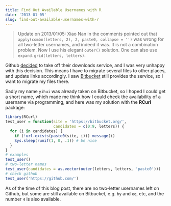```yaml
---
title: Find Out Available Usernames with R
date: '2013-01-05'
slug: find-out-available-usernames-with-r
---
```


> Update on 2013/01/05: Xiao Nan in the comments pointed out that `apply(combn(letters, 2), 2, paste0, collapse = '')` was wrong for all two-letter usernames, and indeed it was. It is not a combination problem. Now I use his elegant `outer()` solution. One can also use `expand.grid(letters, letters)`.

Github [decided](https://github.com/blog/1302-goodbye-uploads) to take off their downloads service, and I was very unhappy with this decision. This means I have to migrate several files to other places, and update links accordingly. I saw [Bitbucket](https://bitbucket.org/) still provides the service, so I want to migrate my files there.

Sadly my name `yihui` was already taken on Bitbucket, so I hoped I could get a short name, which made me think how I could check the availability of a username via programming, and here was my solution with the **RCurl** package:

```r 
library(RCurl)
test_user = function(site = 'https://bitbucket.org/',
                     candidates = c(0:9, letters)) {
  for (i in candidates) {
    if (!url.exists(paste0(site, i))) message(i)
    Sys.sleep(runif(1, 0, .1)) # be nice
  }
}
# examples
test_user()
# two-letter names
test_user(candidates = as.vector(outer(letters, letters, 'paste0')))
# check github
test_user('https://github.com/')
```

As of the time of this blog post, there are no two-letter usernames left on Github, but some are still available on Bitbucket, e.g. `by` and `eq`, etc, and the number `4` is also available.
